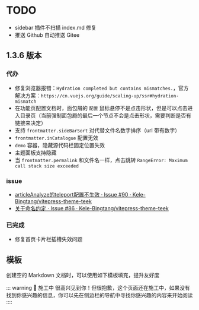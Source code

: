 # TODO

- sidebar 插件不扫描 index.md 修复
- 推送 Github 自动推送 Gitee

## 1.3.6 版本

### 代办

- 修复浏览器报错：`Hydration completed but contains mismatches.`，官方解决方案：`https://cn.vuejs.org/guide/scaling-up/ssr#hydration-mismatch`
- 在功能页配置文档时，面包屑的 `配置` 鼠标悬停不是点击形状，但是可以点击进入目录页（当前强制面包屑的最后一个节点不会是点击形状，需要判断是否有链接来决定）
- 支持 `frontmatter.sideBarSort` 对代替文件名数字排序（url 带有数字）
- `frontmatter.inCatalogue` 配置无效
- `demo` 容器，隐藏源代码栏固定位置失效
- 主题面板支持隐藏
- 当 `frontmatter.permalink` 和文件名一样，点击跳转 `RangeError: Maximum call stack size exceeded`

### issue

- [articleAnalyze的teleport配置不生效 · Issue #90 · Kele-Bingtang/vitepress-theme-teek](https://github.com/Kele-Bingtang/vitepress-theme-teek/issues/90)
- [关于命名约定 · Issue #86 · Kele-Bingtang/vitepress-theme-teek](https://github.com/Kele-Bingtang/vitepress-theme-teek/issues/86)

### 已完成

- 修复首页卡片栏插槽失效问题

## 模板

创建空的 Markdown 文档时，可以使用如下模板填充，提升友好度

::: warning 🚧 施工中
很高兴见到你！但很抱歉，这个页面还在施工中，如果没有找到你感兴趣的信息，你可以先在侧边栏的导航中寻找你感兴趣的内容来开始阅读
::::
